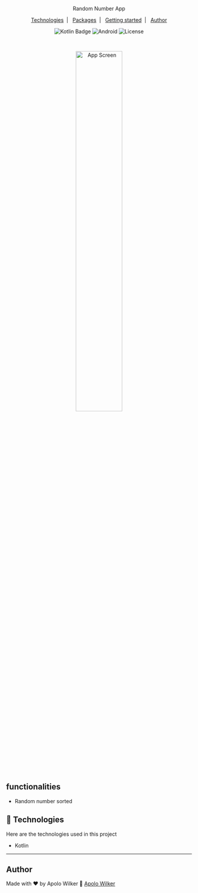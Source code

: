 

<p align="center">
  Random Number App
</p>

<p align="center">
  <a href="#-technologies">Technologies</a>&nbsp;&nbsp;|&nbsp;&nbsp;
  <a href="#-packages">Packages</a>&nbsp;&nbsp;|&nbsp;&nbsp;
  <a href="#-getting-started">Getting started</a>&nbsp;&nbsp;|&nbsp;&nbsp;
  <a href="#author">Author</a>
</p>


<p align="center">
  <img alt="Kotlin Badge" src="https://img.shields.io/badge/Kotlin-purple"/>
  <img alt="Android" src="https://img.shields.io/badge/Android-green"/>
  <img alt="License" src="https://img.shields.io/badge/MIT-green"/>
</p>

<br>

<p align="center">
  <img alt="App Screen" src="![image](https://github.com/APOLOWILKER/RandomNumber/assets/78989862/fab09697-5de3-4fa2-b15c-27415372927f)
" width="50%">
</p>


## functionalities

- Random number sorted


## 🧰 Technologies
Here are the technologies used in this project

- Kotlin



---

## Author
Made with ♥ by Apolo Wilker 🚀 <a href="https://github.com/APOLOWILKER" target="_blank">Apolo Wilker</a>
